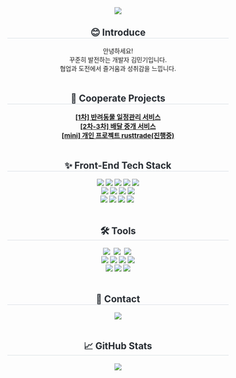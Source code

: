 <div align="center">
  <img src="https://capsule-render.vercel.app/api?type=waving&height=300&color=gradient&text=⭐Hello,I'm%20Mingi%20Kim🌙" />
</div>

<!--인삿말-->
   <h2 align="center" style="border-bottom: 1px solid #d8dee4; color: #282d33;"> 😊 Introduce  </h2>  
    <div align="center">
      안녕하세요!
      <br/>
      꾸준히 발전하는 개발자 김민기입니다.
      <br/>
      협업과 도전에서 즐거움과 성취감을 느낍니다.
    </div>
    
 <br/>

   <h2 align="center" style="border-bottom: 1px solid #d8dee4; color: #282d33;"> 🤝 Cooperate Projects</h2>

   <div align= "center" style="font-weight: 700; font-size: 15px; color: #282d33;">
       <a href="https://github.com/tource/petmily">[1차] 반려동물 일정관리 서비스</a>
     <br/>
  <a href="https://github.com/tource/jumunyo">[2차-3차] 배달 중개 서비스</a>
  <br/>
       <a href="https://rusttrade.vercel.app/"> [mini] 개인 프로젝트 rusttrade(진행중)</a>
   </div>
    <br/>

   <h2 align="center" style="border-bottom: 1px solid #d8dee4; color: #282d33;"> ✨ Front-End Tech Stack </h2>  
 <div  align= "center"> 
          <img src="https://img.shields.io/badge/HTML5-E34F26?style=for-the-badge&logo=HTML5&logoColor=white">
          <img src="https://img.shields.io/badge/CSS3-1572B6?style=for-the-badge&logo=CSS3&logoColor=white">
          <img src="https://img.shields.io/badge/Javascript-F7DF1E?style=for-the-badge&logo=Javascript&logoColor=white">
          <img src="https://img.shields.io/badge/React-61DAFB?style=for-the-badge&logo=React&logoColor=white">
          <img src="https://img.shields.io/badge/React Query-FF4154?style=for-the-badge&logo=React Query&logoColor=white">
          <br/>
          <img src="https://img.shields.io/badge/Recoil-0179f3?style=for-the-badge&logo=Recoil&logoColor=white">
          <img src="https://img.shields.io/badge/Firebase-FFCA28?style=for-the-badge&logo=Firebase&logoColor=white">
          <img src="https://img.shields.io/badge/Next.js-222222?style=for-the-badge&logo=Next.js&logoColor=white">
          <img src="https://img.shields.io/badge/StyledComponents-DB7093?style=for-the-badge&logo=StyledComponents&logoColor=white">
          <br/> 
           <img src="https://img.shields.io/badge/Sass-CC6699?style=for-the-badge&logo=Sass&logoColor=white">
          <img src="https://img.shields.io/badge/Tailwind CSS-06B6D4?style=for-the-badge&logo=Tailwind CSS&logoColor=white">
          <img src="https://img.shields.io/badge/jQuery-0769AD?style=for-the-badge&logo=jQuery&logoColor=white">
          <img src="https://img.shields.io/badge/typescript-007ACC.svg?style=for-the-badge&logo=typescript&logoColor=white" />&nbsp
          <br/></div>
    </div>
    
<br>

 <h2 align="center" style="border-bottom: 1px solid #d8dee4; color: #282d33;"> 🛠 Tools </h2>  
<div align="center">
  <img src="https://img.shields.io/badge/git-F05033.svg?style=for-the-badge&logo=git&logoColor=white" />&nbsp
  <img src="https://img.shields.io/badge/github-181717.svg?style=for-the-badge&logo=github&logoColor=white" />&nbsp
  <img src="https://img.shields.io/badge/Notion-F3F3F3.svg?style=for-the-badge&logo=notion&logoColor=black" />&nbsp
</div>

<div align="center">
    <img src="https://img.shields.io/badge/VSCode-007ACC.svg?style=for-the-badge&logo=visual-studio-code&logoColor=white" />
           <img src="https://img.shields.io/badge/Eslint-4B32C3?style=for-the-badge&logo=Eslint&logoColor=white"/>
       <img src="https://img.shields.io/badge/Prettier-F7B93E?style=for-the-badge&logo=Prettier&logoColor=white"/>
  <img src="https://img.shields.io/badge/figma-F24E1E.svg?style=for-the-badge&logo=figma&logoColor=white" />
       
 
  <br/>
          <img src="https://img.shields.io/badge/Babel-F9DC3E?style=for-the-badge&logo=Babel&logoColor=white"/>
          <img src="https://img.shields.io/badge/Vercel-000000?style=for-the-badge&logo=Vercel&logoColor=white"/>
          <img src="https://img.shields.io/badge/Slack-4A154B?style=for-the-badge&logo=Slack&logoColor=white"/>
</div>

<br>

 <h2 align="center" style="border-bottom: 1px solid #d8dee4; color: #282d33;"> 🚀 Contact</h2>  
<div align="center">
  <a href="mailto:tource20@naver.com">
    <img
      src="https://img.shields.io/badge/tource20@naver.com-f3cac9?style=for-the-badge&logo=gmail&logoColor=black"/>
  </a>
</div>

<br/>
 <h2 align="center" style="border-bottom: 1px solid #d8dee4; color: #282d33;">📈 GitHub Stats</h2> 
  <div align="center">
    <img src="https://github-readme-stats.vercel.app/api?username=tource&bg_color=60,fed7d7,fff0f0&title_color=5a5353&text_color=5a5353" /> 
  </div>
